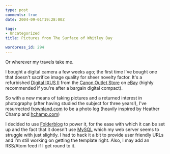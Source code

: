 ```yaml
---
type: post
comments: true
date: 2004-09-01T19:28:00Z

tags:
- Uncategorized
title: Pictures from The Surface of Whitley Bay

wordpress_id: 294
---
```


Or wherever my travels take me. 



	

I bought a digital camera a few weeks ago; the first time I've bought one that doesn't sacrifice image quality for sheer novelty factor. It's a refurbished [Digital IXUS II](http://www.dpreview.com/reviews/canonsd100/) from the [Canon Outlet Store](http://stores.ebay.co.uk/Canon-Outlet) on [eBay](http://www.ebay.co.uk) (highly recommended if you're after a bargain digital compact).



	

So with a new means of taking pictures and a returned interest in photography (after having studied the subject for three years!), I've resurrected [frownland.com](http://www.ballofstringtheory.com) to be a photo log (heavily inspired by Heather Champ and [hchamp.com](http://www.hchamp.com))



	

I decided to use [Folderblog](http://folderblog.tetto.org/) to power it, for the ease with which it can be set up and the fact that it doesn't use [MySQL](http://www.mysql.com) which my web server seems to struggle with just slightly. I had to hack it a bit to provide user friendly URLs and I'm still working on getting the template right. Also, I may add an RSS/Atom feed if I get round to it.  
